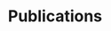 ---
# Page title
title: Publications
# Page type - we want a landing page (such as a homepage)
type: landing

design:
  # Default section spacing
  spacing: "5rem"

# Your landing page sections - add as many different content blocks as you like
sections:
  - block: markdown
    content:
      title: Publications
      text: ''
    design:
      show_title: true
      columns: '1'

  - block: features
    content:
      title: Generative AI Curriculum Introductory Brochure
      subtitle: This work is conducted under the CUHK Jockey Club AI for the Future Project
      text: A supplementary chapter of pre-tertiary AI education framework on Generative AI for Hong Kong - [Read more](https://cuhkjc-aiforfuture.hk/index.php/en/aibrochure/)


  - block: features
    content:
      title: Newspaper Articles
      items:
        - name: 生成式AI惹爭議 原創版權難界定
          description: This work is conducted under the CUHK Jockey Club AI for the Future Project - [Read more](https://dw-media.tkww.hk/epaper/wwp/20231115/a17-1115.pdf)
        - name: 雲端運算結合AI 加速迎接智能時代
          description: This work is conducted under the CUHK Jockey Club AI for the Future Project - [Read more](https://www.wenweipo.com/a/202312/13/AP6578bdf5e4b0fdf828aa0676.html)
        - name: 伺服器過度耗能 AI如何環保發展
          description: This work is conducted under the CUHK Jockey Club AI for the Future Project - [Read more](https://dw-media.tkww.hk/epaper/wwp/20240117/b05-0117.pdf)
        - name: AI難以取代人類 未來發展仍可期
          description: This work is conducted under the CUHK Jockey Club AI for the Future Project - [Read more](https://www.wenweipo.com/a/202401/31/AP65b95634e4b0df1fefd5f59f.html)
        - name: AI檢測腦退化 影「眼底相」價廉便捷
          description: This work is conducted under the CUHK Jockey Club AI for the Future Project - [Read more](https://www.wenweipo.com/a/202405/29/AP665638bfe4b00a6e8c3976a0.html)
        - name: AI面試官析特徵 戴頭巾添親和
          description: This work is conducted under the CUHK Jockey Club AI for the Future Project - [Read more](https://www.wenweipo.com/a/202405/08/AP663a8a6fe4b045e5fe7307c0.html)
        - name: AI代理自動規劃 工作生活更便捷
          description: This work is conducted under the CUHK Jockey Club AI for the Future Project - [Read more](https://www.wenweipo.com/a/202406/12/AP6668aeb5e4b05df3a51f1034.html)
        - name: AI分析熊貓行為 可減患病利繁育
          description: This work is conducted under the CUHK Jockey Club AI for the Future Project - [Read more](https://www.wenweipo.com/a/202412/13/AP675b4200e4b0f4eaa5bec172.html)
        - name: AI生成溫馨影片 引發網友共鳴
          description: This work is conducted under the CUHK Jockey Club AI for the Future Project - [Read more](https://www.wenweipo.com/a/202503/07/AP67ca01ace4b015719adb630e.html)
        - name: AI有助保育瀕臨滅絕語言
          description: This work is conducted under the CUHK Jockey Club AI for the Future Project - [Read more](https://www.wenweipo.com/a/202504/11/AP67f824b5e4b045158ca9a23e.html)
---